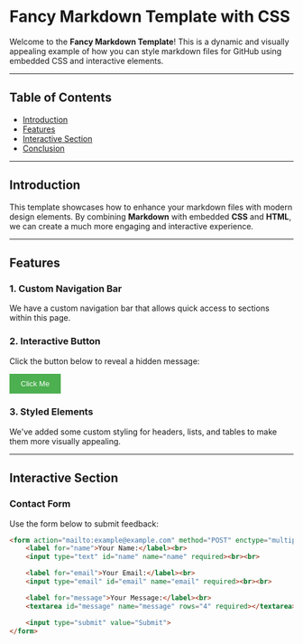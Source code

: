 # Fancy Markdown Template with CSS

Welcome to the **Fancy Markdown Template**! This is a dynamic and visually appealing example of how you can style markdown files for GitHub using embedded CSS and interactive elements.

---

## Table of Contents

- [Introduction](#introduction)
- [Features](#features)
- [Interactive Section](#interactive-section)
- [Conclusion](#conclusion)

---

## Introduction

This template showcases how to enhance your markdown files with modern design elements. By combining **Markdown** with embedded **CSS** and **HTML**, we can create a much more engaging and interactive experience.

---

## Features

### 1. Custom Navigation Bar

We have a custom navigation bar that allows quick access to sections within this page.

### 2. Interactive Button

Click the button below to reveal a hidden message:

<button id="showMessageBtn" style="padding:10px 20px; border:none; background-color:#4CAF50; color:white; cursor:pointer;">Click Me</button>
<p id="hiddenMessage" style="display:none;">You've successfully triggered an interactive feature! 🎉</p>

<script>
    document.getElementById('showMessageBtn').onclick = function() {
        document.getElementById('hiddenMessage').style.display = 'block';
    };
</script>

### 3. Styled Elements

We've added some custom styling for headers, lists, and tables to make them more visually appealing.

---

## Interactive Section

### Contact Form

Use the form below to submit feedback:

```html
<form action="mailto:example@example.com" method="POST" enctype="multipart/form-data">
    <label for="name">Your Name:</label><br>
    <input type="text" id="name" name="name" required><br><br>

    <label for="email">Your Email:</label><br>
    <input type="email" id="email" name="email" required><br><br>

    <label for="message">Your Message:</label><br>
    <textarea id="message" name="message" rows="4" required></textarea><br><br>

    <input type="submit" value="Submit">
</form>
